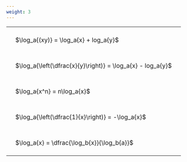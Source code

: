 ```yaml
---
weight: 3
---
```


<style type="text/css">
#T_608e4 th.col_heading {
  text-align: left;
  font-size: 1em;
}
#T_608e4 td {
  text-align: left;
  font-size: 1em;
  padding: 1.5em;
}
</style>
<table id="T_608e4">
  <thead>
  </thead>
  <tbody>
    <tr>
      <td id="T_608e4_row0_col0" class="data row0 col0" >$\log_a{(xy)} = \log_a{x} + log_a{y}$</td>
    </tr>
    <tr>
      <td id="T_608e4_row1_col0" class="data row1 col0" >$\log_a{\left(\dfrac{x}{y}\right)} = \log_a{x} - log_a{y}$</td>
    </tr>
    <tr>
      <td id="T_608e4_row2_col0" class="data row2 col0" >$\log_a{x^n} = n\log_a{x}$</td>
    </tr>
    <tr>
      <td id="T_608e4_row3_col0" class="data row3 col0" >$\log_a{\left(\dfrac{1}{x}\right)} = -\log_a{x}$</td>
    </tr>
    <tr>
      <td id="T_608e4_row4_col0" class="data row4 col0" >$\log_a{x} = \dfrac{\log_b{x}}{\log_b{a}}$</td>
    </tr>
  </tbody>
</table>
